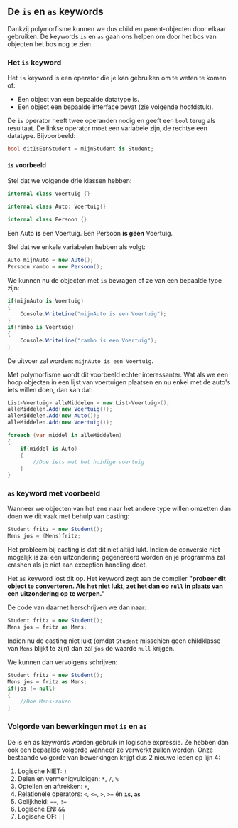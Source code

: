## De ``is`` en ``as`` keywords
Dankzij polymorfisme kunnen we dus child en parent-objecten door elkaar gebruiken. De keywords ``is`` en ``as`` gaan ons helpen om door het bos van objecten het bos nog te zien. 

### Het ``is`` keyword

Het ``is`` keyword is een operator die je kan gebruiken om te weten te komen of:

* Een object van een bepaalde datatype is.
* Een object een bepaalde interface bevat (zie volgende hoofdstuk).

De ``is`` operator heeft twee operanden nodig en geeft een ``bool`` terug als resultaat. De linkse operator moet een variabele zijn, de rechtse een datatype. Bijvoorbeeld:


```csharp
bool ditIsEenStudent = mijnStudent is Student;
```

#### ``is`` voorbeeld 
Stel dat we volgende drie klassen hebben:

```csharp
internal class Voertuig {}

internal class Auto: Voertuig{}

internal class Persoon {}
```

Een Auto **is** een Voertuig.
Een Persoon **is géén** Voertuig.

Stel dat we enkele variabelen hebben als volgt:

```csharp
Auto mijnAuto = new Auto();
Persoon rambo = new Persoon();
```

We kunnen nu de objecten met ``is`` bevragen of ze van een bepaalde type zijn:
```csharp
if(mijnAuto is Voertuig)
{
    Console.WriteLine("mijnAuto is een Voertuig");
}
if(rambo is Voertuig)
{
    Console.WriteLine("rambo is een Voertuig");
}
```

De uitvoer zal worden: ``mijnAuto is een Voertuig``. 



Met polymorfisme wordt dit voorbeeld echter interessanter. Wat als we een hoop objecten in een lijst van voertuigen plaatsen en nu enkel met de auto's iets willen doen, dan kan dat:

```csharp
List<Voertuig> alleMiddelen = new List<Voertuig>();
alleMiddelen.Add(new Voertuig());
alleMiddelen.Add(new Auto());
alleMiddelen.Add(new Voertuig());

foreach (var middel in alleMiddelen)
{
    if(middel is Auto)
    {
        //Doe iets met het huidige voertuig
    }
}
```

### ``as`` keyword met voorbeeld
Wanneer we objecten van het ene naar het andere type willen omzetten dan doen we dit vaak met behulp van casting:

```csharp
Student fritz = new Student();
Mens jos = (Mens)fritz;
```

Het probleem bij casting is dat dit niet altijd lukt. Indien de conversie niet mogelijk is zal een uitzondering gegenereerd worden en je programma zal crashen als je niet aan exception handling doet.

Het ``as`` keyword lost dit op. Het keyword zegt aan de compiler **"probeer dit object te converteren. Als het niet lukt, zet het dan op ``null`` in plaats van een uitzondering op te werpen."**
 
De code van daarnet herschrijven we dan naar:

```csharp
Student fritz = new Student();
Mens jos = fritz as Mens;
```

Indien nu de casting niet lukt (omdat ``Student`` misschien geen childklasse van ``Mens`` blijkt te zijn) dan zal ``jos`` de waarde ``null`` krijgen.

We kunnen dan vervolgens schrijven:

```csharp
Student fritz = new Student();
Mens jos = fritz as Mens;
if(jos != null)
{
    //Doe Mens-zaken 
}
```

### Volgorde van bewerkingen met ``is`` en ``as``

De is en as keywords worden gebruik in logische expressie. Ze hebben dan ook een bepaalde volgorde wanneer ze verwerkt zullen worden. Onze bestaande volgorde van bewerkingen krijgt dus 2 nieuwe leden op lijn 4:

1. Logische NIET: ``!``
2. Delen en vermenigvuldigen: ``*``, ``/``, ``%``
3. Optellen en aftrekken: ``+``, ``-``
4. Relationele operators: ``<``, ``<=``, ``>``, ``>=`` én **``is``, ``as``**
5. Gelijkheid: ``==``, ``!=``
6. Logische EN: ``&&``
7. Logische OF: ``||``

